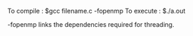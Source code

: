 To compile : $gcc filename.c -fopenmp
To execute : $./a.out

-fopenmp links the dependencies required for threading.
